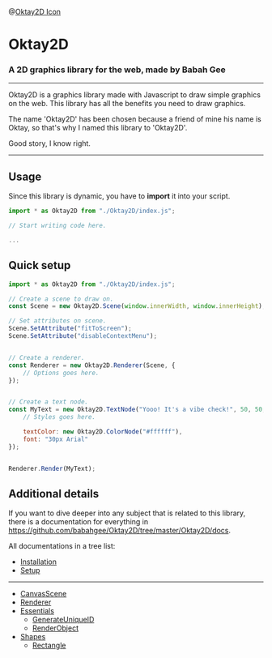 @[Oktay2D Icon](https://cdn.discordapp.com/attachments/392676649365274629/938402950827638794/Oktay2D_Logo.png)

# Oktay2D

### A 2D graphics library for the web, made by Babah Gee

- - -

Oktay2D is a graphics library made with Javascript to draw simple graphics on the web. This library has all the benefits 
you need to draw graphics.

The name 'Oktay2D' has been chosen because a friend of mine his name is Oktay, so that's why I named this library to 'Oktay2D'.

Good story, I know right.

- - - 

## Usage

Since this library is dynamic, you have to **import** it into your script.

```js
import * as Oktay2D from "./Oktay2D/index.js";

// Start writing code here.

...
```

## Quick setup

```js
import * as Oktay2D from "./Oktay2D/index.js";

// Create a scene to draw on.
const Scene = new Oktay2D.Scene(window.innerWidth, window.innerHeight);

// Set attributes on scene.
Scene.SetAttribute("fitToScreen");
Scene.SetAttribute("disableContextMenu");


// Create a renderer.
const Renderer = new Oktay2D.Renderer(Scene, {
	// Options goes here.
});


// Create a text node.
const MyText = new Oktay2D.TextNode("Yooo! It's a vibe check!", 50, 50, {
	// Styles goes here.

	textColor: new Oktay2D.ColorNode("#ffffff"),
	font: "30px Arial"
});


Renderer.Render(MyText);  
```

## Additional details

If you want to dive deeper into any subject that is related to this library, there is a documentation for everything in
https://github.com/babahgee/Oktay2D/tree/master/Oktay2D/docs. 

All documentations in a tree list:

- [Installation](https://github.com/babahgee/Oktay2D/tree/master/Oktay2D/docs/Installation.md)
- [Setup](https://github.com/babahgee/Oktay2D/tree/master/Oktay2D/docs/Setup.md)
- - - 
- [CanvasScene](https://github.com/babahgee/Oktay2D/blob/master/Oktay2D/docs/CanvasScene.md)
- [Renderer](https://github.com/babahgee/Oktay2D/blob/master/Oktay2D/docs/Renderer.md)
- [Essentials](https://github.com/babahgee/Oktay2D/tree/master/Oktay2D/docs/essentials)
  - [GenerateUniqueID](https://github.com/babahgee/Oktay2D/blob/master/Oktay2D/docs/essentials/GenerateUniqueId.md)
  - [RenderObject](https://github.com/babahgee/Oktay2D/blob/master/Oktay2D/docs/essentials/RenderObject.md)
- [Shapes](https://github.com/babahgee/Oktay2D/tree/master/Oktay2D/docs/shapes)
  - [Rectangle](https://github.com/babahgee/Oktay2D/blob/master/Oktay2D/docs/shapes/Rectangle.md)
